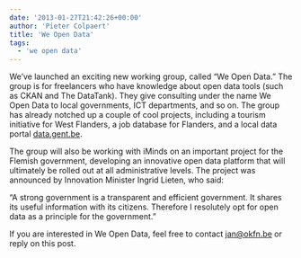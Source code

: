 ```yaml
---
date: '2013-01-27T21:42:26+00:00'
author: 'Pieter Colpaert'
title: 'We Open Data'
tags:
  - 'we open data'
---
```


We’ve launched an exciting new working group, called “We Open Data.” The group is for freelancers who have knowledge about open data tools (such as CKAN and The DataTank). They give consulting under the name We Open Data to local governments, ICT departments, and so on. The group has already notched up a couple of cool projects, including a tourism initiative for West Flanders, a job database for Flanders, and a local data portal [data.gent.be](http://data.gent.be/).

The group will also be working with iMinds on an important project for the Flemish government, developing an innovative open data platform that will ultimately be rolled out at all administrative levels. The project was announced by Innovation Minister Ingrid Lieten, who said:

“A strong government is a transparent and efficient government. It shares its useful information with its citizens. Therefore I resolutely opt for open data as a principle for the government.”

If you are interested in We Open Data, feel free to contact jan@okfn.be or reply on this post.
